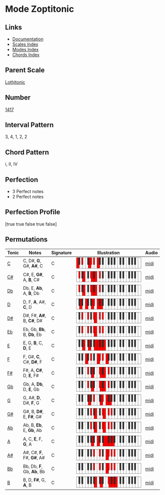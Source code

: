 # Mode Zoptitonic

## Links

- [Documentation](index.md)
- [Scales Index](Scales.md)
- [Modes Index](Modes.md)
- [Chords Index](Chords.md)

## Parent Scale

[Lothitonic](ScaleLothitonic.md)

## Number

[1417](https://ianring.com/musictheory/scales/1417)

## Interval Pattern

3, 4, 1, 2, 2

## Chord Pattern

i, II, IV

## Perfection

- 3 Perfect notes
- 2 Perfect notes

## Perfection Profile

[true true false true false]

## Permutations

| Tonic | Notes | Signature | Illustration | Audio |
|-------|-------|-----------|--------------|-------|
| [C](ModeCNaturalZoptitonic.md) | C, D#, **G**, G#, **A#**, C | C | ![CNaturalZoptitonic](ModeCNaturalZoptitonic.png) | [midi](https://github.com/edipermadi/music/blob/main/docs/ModeCNaturalZoptitonic.mid?raw=true) |
| [C#](ModeCSharpZoptitonic.md) | C#, E, **G#**, A, **B**, C# | C | ![CSharpZoptitonic](ModeCSharpZoptitonic.png) | [midi](https://github.com/edipermadi/music/blob/main/docs/ModeCSharpZoptitonic.mid?raw=true) |
| [Db](ModeDFlatZoptitonic.md) | Db, E, **Ab**, A, **B**, Db | C | ![DFlatZoptitonic](ModeDFlatZoptitonic.png) | [midi](https://github.com/edipermadi/music/blob/main/docs/ModeDFlatZoptitonic.mid?raw=true) |
| [D](ModeDNaturalZoptitonic.md) | D, F, **A**, A#, **C**, D | C | ![DNaturalZoptitonic](ModeDNaturalZoptitonic.png) | [midi](https://github.com/edipermadi/music/blob/main/docs/ModeDNaturalZoptitonic.mid?raw=true) |
| [D#](ModeDSharpZoptitonic.md) | D#, F#, **A#**, B, **C#**, D# | C | ![DSharpZoptitonic](ModeDSharpZoptitonic.png) | [midi](https://github.com/edipermadi/music/blob/main/docs/ModeDSharpZoptitonic.mid?raw=true) |
| [Eb](ModeEFlatZoptitonic.md) | Eb, Gb, **Bb**, B, **Db**, Eb | C | ![EFlatZoptitonic](ModeEFlatZoptitonic.png) | [midi](https://github.com/edipermadi/music/blob/main/docs/ModeEFlatZoptitonic.mid?raw=true) |
| [E](ModeENaturalZoptitonic.md) | E, G, **B**, C, **D**, E | C | ![ENaturalZoptitonic](ModeENaturalZoptitonic.png) | [midi](https://github.com/edipermadi/music/blob/main/docs/ModeENaturalZoptitonic.mid?raw=true) |
| [F](ModeFNaturalZoptitonic.md) | F, G#, **C**, C#, **D#**, F | C | ![FNaturalZoptitonic](ModeFNaturalZoptitonic.png) | [midi](https://github.com/edipermadi/music/blob/main/docs/ModeFNaturalZoptitonic.mid?raw=true) |
| [F#](ModeFSharpZoptitonic.md) | F#, A, **C#**, D, **E**, F# | C | ![FSharpZoptitonic](ModeFSharpZoptitonic.png) | [midi](https://github.com/edipermadi/music/blob/main/docs/ModeFSharpZoptitonic.mid?raw=true) |
| [Gb](ModeGFlatZoptitonic.md) | Gb, A, **Db**, D, **E**, Gb | C | ![GFlatZoptitonic](ModeGFlatZoptitonic.png) | [midi](https://github.com/edipermadi/music/blob/main/docs/ModeGFlatZoptitonic.mid?raw=true) |
| [G](ModeGNaturalZoptitonic.md) | G, A#, **D**, D#, **F**, G | C | ![GNaturalZoptitonic](ModeGNaturalZoptitonic.png) | [midi](https://github.com/edipermadi/music/blob/main/docs/ModeGNaturalZoptitonic.mid?raw=true) |
| [G#](ModeGSharpZoptitonic.md) | G#, B, **D#**, E, **F#**, G# | C | ![GSharpZoptitonic](ModeGSharpZoptitonic.png) | [midi](https://github.com/edipermadi/music/blob/main/docs/ModeGSharpZoptitonic.mid?raw=true) |
| [Ab](ModeAFlatZoptitonic.md) | Ab, B, **Eb**, E, **Gb**, Ab | C | ![AFlatZoptitonic](ModeAFlatZoptitonic.png) | [midi](https://github.com/edipermadi/music/blob/main/docs/ModeAFlatZoptitonic.mid?raw=true) |
| [A](ModeANaturalZoptitonic.md) | A, C, **E**, F, **G**, A | C | ![ANaturalZoptitonic](ModeANaturalZoptitonic.png) | [midi](https://github.com/edipermadi/music/blob/main/docs/ModeANaturalZoptitonic.mid?raw=true) |
| [A#](ModeASharpZoptitonic.md) | A#, C#, **F**, F#, **G#**, A# | C | ![ASharpZoptitonic](ModeASharpZoptitonic.png) | [midi](https://github.com/edipermadi/music/blob/main/docs/ModeASharpZoptitonic.mid?raw=true) |
| [Bb](ModeBFlatZoptitonic.md) | Bb, Db, **F**, Gb, **Ab**, Bb | C | ![BFlatZoptitonic](ModeBFlatZoptitonic.png) | [midi](https://github.com/edipermadi/music/blob/main/docs/ModeBFlatZoptitonic.mid?raw=true) |
| [B](ModeBNaturalZoptitonic.md) | B, D, **F#**, G, **A**, B | C | ![BNaturalZoptitonic](ModeBNaturalZoptitonic.png) | [midi](https://github.com/edipermadi/music/blob/main/docs/ModeBNaturalZoptitonic.mid?raw=true) |
